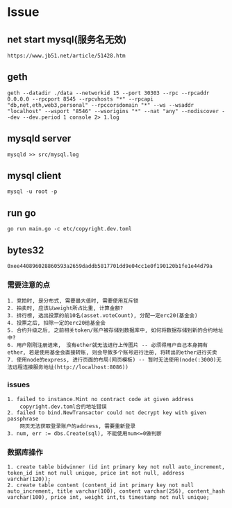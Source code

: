 # Issue

## net start mysql(服务名无效)

    https://www.jb51.net/article/51428.htm

## geth

    geth --datadir ./data --networkid 15 --port 30303 --rpc --rpcaddr 0.0.0.0 --rpcport 8545 --rpcvhosts "*" --rpcapi "db,net,eth,web3,personal" --rpccorsdomain "*" --ws --wsaddr "localhost" --wsport "8546" --wsorigins "*" --nat "any" --nodiscover --dev --dev.period 1 console 2> 1.log

## mysqld server

    mysqld >> src/mysql.log

## mysql client

    mysql -u root -p

## run go

    go run main.go -c etc/copyright.dev.toml

## bytes32

    0xee440896028860593a2659daddb5817701dd9e04cc1e0f190120b1fe1e44d79a

### 需要注意的点

    1. 竞拍时, 是分布式, 需要最大值时, 需要使用互斥锁
    2. 拍卖时, 应该以weight所占比重, 计算金额?
    3. 排行榜, 选出投票的前10名(asset.voteCount), 分配一定erc20(基金会)
    4. 投票之后, 扣除一定的erc20给基金会
    5. 合约升级之后, 之前相关token/账户被存储到数据库中, 如何将数据存储到新的合约地址中?
    6. 用户刚刚注册进来,　没有ether就无法进行上传图片 -- 必须得用户自己本身拥有ether, 若是使用基金会直接转账, 则会导致多个账号进行注册, 将转出的ether进行买卖
    7. 使用node的express, 进行页面的布局(网页模板) -- 暂时无法使用(node(:3000)无法远程连接服务地址(http://localhost:8086))

### issues

    1. failed to instance.Mint no contract code at given address
        copyright.dev.toml合约地址错误
    2. failed to bind.NewTransactor could not decrypt key with given passphrase
        网页无法获取登录账户的address, 需要重新登录
    3. num, err := dbs.Create(sql), 不能使用num<=0做判断

### 数据库操作

    1. create table bidwinner (id int primary key not null auto_increment, token_id int not null unique, price int not null, address varchar(120));
    2. create table content (content_id int primary key not null auto_increment, title varchar(100), content varchar(256), content_hash varchar(100), price int, weight int,ts timestamp not null unique;
